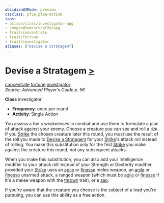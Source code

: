 ```yaml
---
obsidianUIMode: preview
cssclass: pf2e,pf2e-action
tags:
- action/class/investigator-apg
- compendium/src/pf2e/apg
- trait/concentrate
- trait/fortune
- trait/investigator
aliases: ["Devise a Stratagem"]
---
```

# Devise a Stratagem [>](rules/core-rulebook/chapter-9-playing-the-game.md#Actions "Single Action")
[concentrate](rules/traits/concentrate.md)  [fortune](rules/traits/fortune.md)  [investigator](rules/traits/investigator-apg.md)  
*Source: Advanced Player's Guide p. 56*  

**Class** investigator
- **Frequency**: once per round
- **Activity**: Single Action

You assess a foe's weaknesses in combat and use them to formulate a plan of attack against your enemy. Choose a creature you can see and roll a `d20`. If you [Strike](rules/actions/strike.md) the chosen creature later this round, you must use the result of the roll you made to [Devise a Stratagem](rules/actions/devise-a-stratagem-apg.md) for your [Strike](rules/actions/strike.md)'s attack roll instead of rolling. You make this substitution only for the first [Strike](rules/actions/strike.md) you make against the creature this round, not any subsequent attacks.

When you make this substitution, you can also add your Intelligence modifier to your attack roll instead of your Strength or Dexterity modifier, provided your [Strike](rules/actions/strike.md) uses an [agile](rules/traits/agile.md) or [finesse](rules/traits/finesse.md) melee weapon, an [agile](rules/traits/agile.md) or [finesse](rules/traits/finesse.md) unarmed attack, a ranged weapon (which must be [agile](rules/traits/agile.md) or [finesse](rules/traits/finesse.md) if it's a melee weapon with the [thrown](rules/traits/thrown.md) trait), or a [sap](compendium/equipment/items/sap.md).

If you're aware that the creature you choose is the subject of a lead you're pursuing, you can use this ability as a free action.